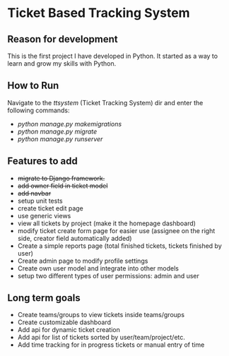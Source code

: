 Ticket Based Tracking System
================================

Reason for development
----------------------
This is the first project I have developed in Python. It started as a way to learn and grow my skills with Python.

How to Run
----------
Navigate to the *ttsystem* (Ticket Tracking System) dir and enter the following commands: 
 * *python manage.py makemigrations*
 * *python manage.py migrate*
 * *python manage.py runserver*

Features to add
---------------
 * <strike>migrate to Django framework.</strike>
 * <strike>add owner field in ticket model</strike>
 * <strike>add navbar</strike>
 * setup unit tests
 * create ticket edit page
 * use generic views
 * view all tickets by project (make it the homepage dashboard)
 * modify ticket create form page for easier use (assignee on the right side, creator field automatically added)
 * Create a simple reports page (total finished tickets, tickets finished by user)
 * Create admin page to modify profile settings
 * Create own user model and integrate into other models
 * setup two different types of user permissions: admin and user

Long term goals
------------------------
 * Create teams/groups to view tickets inside teams/groups
 * Create customizable dashboard
 * Add api for dynamic ticket creation
 * Add api for list of tickets sorted by user/team/project/etc.
 * Add time tracking for in progress tickets or manual entry of time

 